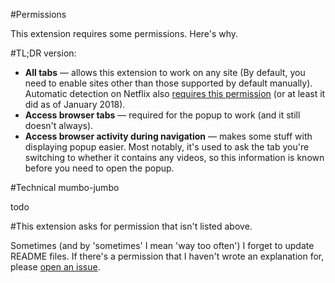 #Permissions

This extension requires some permissions. Here's why. 

#TL;DR version:

* **All tabs** — allows this extension to work on any site (By default, you need to enable sites other than those supported by default manually). Automatic detection on Netflix also [requires this permission](https://discourse.mozilla.org/t/drawwindow-in-webextension/13811) (or at least it did as of January 2018).
* **Access browser tabs** — required for the popup to work (and it still doesn't always).
* **Access browser activity during navigation** — makes some stuff with displaying popup easier. Most notably, it's used to ask the tab you're switching to whether it contains any videos, so this information is known before you need to open the popup.

#Technical mumbo-jumbo

todo

#This extension asks for permission that isn't listed above.

Sometimes (and by 'sometimes' I mean 'way too often') I forget to update README files. If there's a permission that I haven't wrote an explanation for, please [open an issue](https://github.com/tamius-han/ultrawidify/issues).